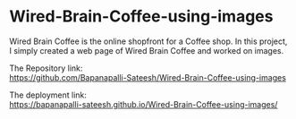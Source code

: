 # Wired-Brain-Coffee-using-images
Wired Brain Coffee is the online shopfront for a Coffee shop. In this project, I simply created a web page of Wired Brain Coffee and worked on images.     

The Repository link:     
https://github.com/Bapanapalli-Sateesh/Wired-Brain-Coffee-using-images     

The deployment link:     
https://bapanapalli-sateesh.github.io/Wired-Brain-Coffee-using-images/


